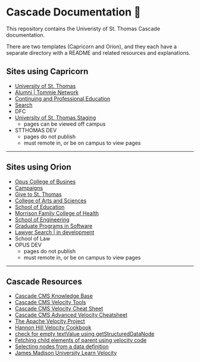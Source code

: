 # Cascade Documentation :apple:

This repository contains the Univeristy of St. Thomas Cascade documentation.

There are two templates (Capricorn and Orion), and they each have a separate directory with a README and related resources and explanations.

## Sites using Capricorn

-   [University of St. Thomas](https://www.stthomas.edu/)
-   [Alumni | Tommie Network](https://alumni.stthomas.edu/)
-   [Continuing and Professional Education](https://cape.stthomas.edu/)
-   [Search](https://search.stthomas.edu/search/)
-   DFC
-   [University of St. Thomas Staging](https://staging.aws.stthomas.edu/)
    -   pages can be viewed off campus
-   STTHOMAS DEV
    -   pages do not publish
    -   must remote in, or be on campus to view pages

---

## Sites using Orion

-   [Opus College of Busines](https://business.stthomas.edu/)
-   [Campaigns](https://campaigns.stthomas.edu/)
-   [Give to St. Thomas](https://give.stthomas.edu/)
-   [College of Arts and Sciences](https://cas.stthomas.edu/)
-   [School of Education](https://education.stthomas.edu/)
-   [Morrison Family College of Health](https://health.stthomas.edu/)
-   [School of Engineering](https://engineering.stthomas.edu/)
-   [Graduate Programs in Software](https://software.stthomas.edu/)
-   [Lawyer Search | in development](https://lawnet-cascade-dev.aws.stthomas.edu/lawyer-search/)
-   School of Law
-   OPUS DEV
    -   pages do not publish
    -   must remote in, or be on campus to view pages

---

## Cascade Resources

-   [Cascade CMS Knowledge Base](https://www.hannonhill.com/cascadecms/latest/faqs/development/index.html)
-   [Cascade CMS Velocity Tools](https://www.hannonhill.com/cascadecms/latest/developing-in-cascade/script-formats/velocity-tools.html)
-   [Cascade CMS Velocity Cheat Sheet](https://www.hannonhill.com/cascadecms/latest/_docs/velocity-cheatsheet.pdf)
-   [Cascade CMS Advanced Velocity Cheatsheet](https://www.hannonhill.com/cascadecms/latest/_docs/advanced-velocity-cheatsheet.pdf)
-   [The Apache Velocity Project](http://velocity.apache.org/engine/1.7/user-guide.html)
-   [Hannon Hill Velocity Cookbook](https://github.com/hannonhill/Velocity-Cookbook)
-   [check for empty textValue using getStructuredDataNode](http://help-archives.hannonhill.com/discussions/velocity-formats/14099-check-for-empty-textvalue-using-getstructureddatanode)
-   [Fetching child elements of parent using velocity code](https://stackoverflow.com/questions/24827801/fetching-child-elements-of-parent-using-velocity-code)
-   [Selecting nodes from a data definition](http://help-archives.hannonhill.com/discussions/velocity-formats/14334-selecting-nodes-from-a-data-definition)
-   [James Madison University Learn Velocity](https://www.jmu.edu/cascade/LearnVelocity/index.shtml)
